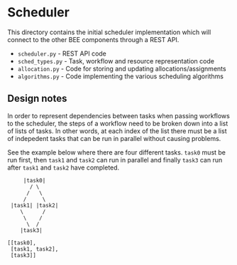 # Scheduler

This directory contains the initial scheduler implementation which will
connect to the other BEE components through a REST API.

- `scheduler.py` - REST API code
- `sched_types.py` - Task, workflow and resource representation code
- `allocation.py` - Code for storing and updating allocations/assignments
- `algorithms.py` - Code implementing the various scheduling algorithms

## Design notes

In order to represent dependencies between tasks when passing workflows to the
scheduler, the steps of a workflow need to be broken down into a list of lists
of tasks. In other words, at each index of the list there must be a list of
indepedent tasks that can be run in parallel without causing problems.

See the example below where there are four different tasks. `task0` must be run
first, then `task1` and `task2` can run in parallel and finally `task3` can run
after `task1` and `task2` have completed.

```
     |task0|
       / \
      /   \
     /     \
 |task1| |task2|
    \      /
     \    /
      \  /
    |task3|

[[task0],
 [task1, task2],
 [task3]]
```
